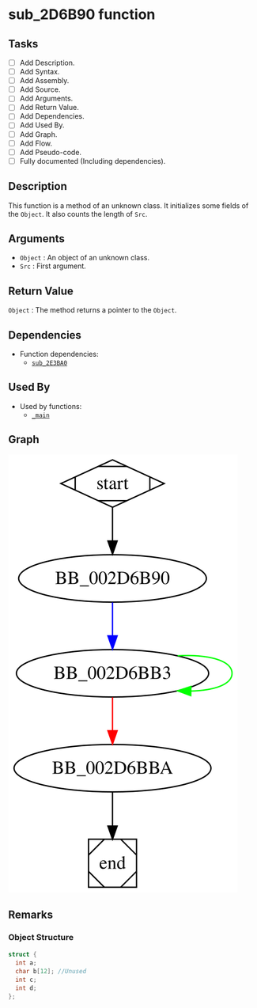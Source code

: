 # sub_2D6B90 function

## Tasks

- [ ] Add Description.
- [ ] Add Syntax.
- [ ] Add Assembly.
- [ ] Add Source.
- [ ] Add Arguments.
- [ ] Add Return Value.
- [ ] Add Dependencies.
- [ ] Add Used By.
- [ ] Add Graph.
- [ ] Add Flow.
- [ ] Add Pseudo-code.
- [ ] Fully documented (Including dependencies).

## Description

This function is a method of an unknown class. It initializes some fields of the `Object`. It also counts the length of `Src`.

## Arguments

* `Object` : An object of an unknown class.
* `Src` : First argument.

## Return Value

`Object` : The method returns a pointer to the `Object`.

## Dependencies

* Function dependencies:
  * [`sub_2E3BA0`](sub_2E3BA0.md)

## Used By

* Used by functions:
  * [`_main`](_main.md)

## Graph

![sub_2D6B90 Graph](../svg/sub_2D6B90.svg "sub_2D6B90 Graph")

## Remarks

### Object Structure

```c
struct {
  int a;
  char b[12]; //Unused
  int c;
  int d;
};
```
